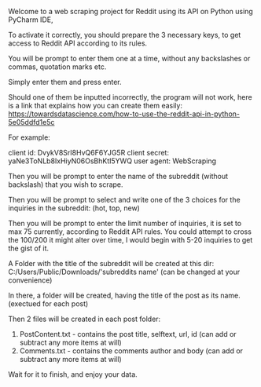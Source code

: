 Welcome to a web scraping project for Reddit using its API on Python using PyCharm IDE, 

To activate it correctly, you should prepare the 3 necessary keys,
to get access to Reddit API according to its rules.

You will be prompt to enter them one at a time, without any backslashes or
commas, quotation marks etc.

Simply enter them and press enter.

Should one of them be inputted incorrectly, the program will not work,
here is a link that explains how you can create them easily: 
https://towardsdatascience.com/how-to-use-the-reddit-api-in-python-5e05ddfd1e5c

For example:

client id: DvykV8SrI8HvQ6F6YJG5R
client secret: yaNe3ToNLb8IxHiyN06OsBhKtI5YWQ
user agent: WebScraping

Then you will be prompt to enter the name of the subreddit (without backslash) that you wish to scrape.

Then you will be prompt to select and write one of the 3 choices for the inquiries in the subreddit:
(hot, top, new)

Then you will be prompt to enter the limit number of inquiries, it is set to max 75 currently,
according to Reddit API rules. 
You could attempt to cross the 100/200 it might alter over time, 
I would begin with 5-20 inquiries to get the gist of it.

A Folder with the title of the subreddit will be created at this dir:
C:/Users/Public/Downloads/'subreddits name' (can be changed at your convenience)

In there, a folder will be created, having the title of the post as its name. (exectued for each post)

Then 2 files will be created in each post folder:
1. PostContent.txt - contains the post title, selftext, url, id (can add or subtract any more items at will)
2. Comments.txt - contains the comments author and body (can add or subtract any more items at will)

Wait for it to finish, and enjoy your data.



